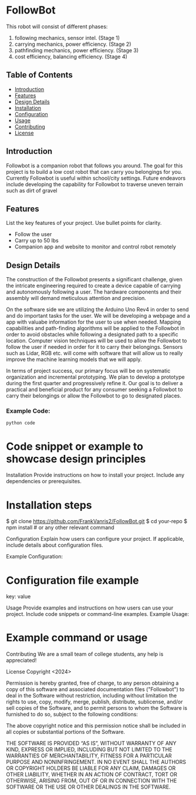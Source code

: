 # FollowBot


This robot will consist of different phases:

1. following mechanics, sensor intel. (Stage 1)
2. carrying mechanics, power efficiency. (Stage 2)
3. pathfinding mechanics, power efficiency. (Stage 3)
4. cost efficiency, balancing efficiency. (Stage 4)

## Table of Contents
 - [Introduction](#introduction)
 - [Features](#features)
 - [Design Details](#design-details)
 - [Installation](#installation)
 - [Configuration](#configuration)
 - [Usage](#usage)
 - [Contributing](#contributing)
 - [License](#license)

## Introduction
Followbot is a companion robot that follows you around. The goal for this project is to build a low cost robot that can carry you belongings for you. Currently Followbot is useful within school/city settings. Future endeavors include developing the capability for Followbot to traverse uneven terrain such as dirt of gravel

## Features
List the key features of your project. Use bullet points for clarity.
- Follow the user 
- Carry up to 50 lbs
- Companion app and website to monitor and control robot remotely

## Design Details
The construction of the Followbot presents a significant challenge, given the intricate engineering required to create a device capable of carrying and autonomously following a user. The hardware components and their assembly will demand meticulous attention and precision.

On the software side we are utilizing the Arduino Uno Rev4 in order to send and do important tasks for the user. We will be developing a webpage and a app with valuabe information for the user to use when needed. Mapping capabilities and path-finding algorithms will be applied to the Followbot in order to avoid obstacles while following a designated path to a specific location. Computer vision techniques will be used to allow the Followbot to follow the user if needed in order for it to carry their belongings. Sensors such as Lidar, RGB etc. will come with software that will allow us to really improve the machine learning models that we will apply.

In terms of project success, our primary focus will be on systematic organization and incremental prototyping. We plan to develop a prototype during the first quarter and progressively refine it. Our goal is to deliver a practical and beneficial product for any consumer seeking a Followbot to carry their belongings or allow the Followbot to go to designated places.

### Example Code:
`python code`
# Code snippet or example to showcase design principles

Installation
Provide instructions on how to install your project. Include any dependencies or
prerequisites.

# Installation steps
$ git clone https://github.com/FrankVanris2/FollowBot.git
$ cd your-repo
$ npm install # or any other relevant command

Configuration
Explain how users can configure your project. If applicable, include details about
configuration files.

Example Configuration:
# Configuration file example
key: value

Usage
Provide examples and instructions on how users can use your project. Include code
snippets or command-line examples.
Example Usage:
# Example command or usage

Contributing
We are a small team of college students, any help is appreciated! 

License
Copyright <2024> <Trong Duong Joeseph Hoang Igor Janotti Frank Vanris>

Permission is hereby granted, free of charge, to any person obtaining a copy of this software and associated documentation files ("Followbot") to deal in the Software without restriction, including without limitation the rights to use, copy, modify, merge, publish, distribute, sublicense, and/or sell copies of the Software, and to permit persons to whom the Software is furnished to do so, subject to the following conditions:

The above copyright notice and this permission notice shall be included in all copies or substantial portions of the Software.

THE SOFTWARE IS PROVIDED “AS IS”, WITHOUT WARRANTY OF ANY KIND, EXPRESS OR IMPLIED, INCLUDING BUT NOT LIMITED TO THE WARRANTIES OF MERCHANTABILITY, FITNESS FOR A PARTICULAR PURPOSE AND NONINFRINGEMENT. IN NO EVENT SHALL THE AUTHORS OR COPYRIGHT HOLDERS BE LIABLE FOR ANY CLAIM, DAMAGES OR OTHER LIABILITY, WHETHER IN AN ACTION OF CONTRACT, TORT OR OTHERWISE, ARISING FROM, OUT OF OR IN CONNECTION WITH THE SOFTWARE OR THE USE OR OTHER DEALINGS IN THE SOFTWARE.

